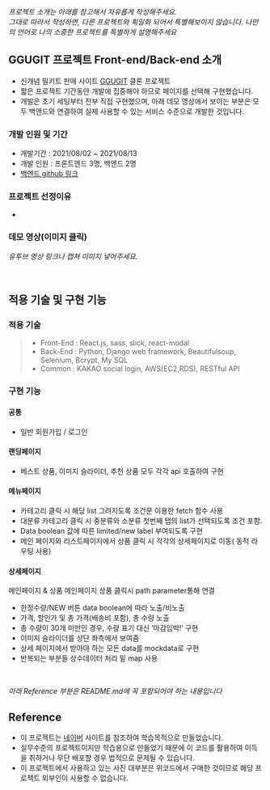 _프로젝트 소개는 아래를 참고해서 자유롭게 작성해주세요._ <br>
_그대로 따라서 작성하면, 다른 프로젝트와 획일화 되어서 특별해보이지 않습니다. 나만의 언어로 나의 소중한 프로젝트를 특별하게 설명해주세요_

## GGUGIT 프로젝트 Front-end/Back-end 소개

- 신개념 밀키트 판매 사이트 [GGUGIT](https://www.cjcookit.com/) 클론 프로젝트
- 짧은 프로젝트 기간동안 개발에 집중해야 하므로 페이지를 선택해 구현했습니다.
- 개발은 초기 세팅부터 전부 직접 구현했으며, 아래 데모 영상에서 보이는 부분은 모두 백앤드와 연결하여 실제 사용할 수 있는 서비스 수준으로 개발한 것입니다.

### 개발 인원 및 기간

- 개발기간 : 2021/08/02 ~ 2021/08/13
- 개발 인원 : 프론트엔드 3명, 백엔드 2명
- [백엔드 github 링크](https://github.com/wecode-bootcamp-korea/23-1st-ggugit-backend)

### 프로젝트 선정이유

-

### 데모 영상(이미지 클릭)

_유투브 영상 링크나 캡쳐 이미지 넣어주세요._

<br>

## 적용 기술 및 구현 기능

### 적용 기술

> - Front-End : React.js, sass, slick, react-modal
> - Back-End : Python, Django web framework, Beautifulsoup, Selenium, Bcrypt, My SQL
> - Common : KAKAO social login, AWS(EC2,RDS), RESTful API

### 구현 기능

#### 공통

- 일반 회원가입 / 로그인

#### 랜딩페이지

- 베스트 상품, 이미지 슬라이더, 추천 상품 모두 각각 api 호출하여 구현

#### 메뉴페이지

- 카테고리 클릭 시 해당 list 그려지도록 조건문 이용한 fetch 함수 사용
- 대분류 카테고리 클릭 시 중분류와 소분류 첫번째 탭의 list가 선택되도록 조건 포함.
- Data boolean 값에 따른 limited/new label 부여되도록 구현
- 메인 페이지와 리스트페이지에서 상품 클릭 시 각각의 상세페이지로 이동( 동적 라우팅 사용)

#### 상세페이지

메인페이지 & 상품 메인페이지 상품 클릭시 path parameter통해 연결

- 한정수량/NEW 버튼 data boolean에 따라 노출/비노출
- 가격, 할인가 및 총 가격(배송비 포함), 총 수량 노출
- 총 수량이 30개 미만인 경우, 수량 표기 대신 ‘마감임박!’ 구현
- 이미지 슬라이더를 상단 좌측에서 보여줌
- 상세 페이지에서 받아야 하는 모든 data를 mockdata로 구현
- 반복되는 부분들 상수데이터 처리 밑 map 사용

<br>

_아래 Reference 부분은 README.md에 꼭 포함되어야 하는 내용입니다_

## Reference

- 이 프로젝트는 [네이버](http://naver.com) 사이트를 참조하여 학습목적으로 만들었습니다.
- 실무수준의 프로젝트이지만 학습용으로 만들었기 때문에 이 코드를 활용하여 이득을 취하거나 무단 배포할 경우 법적으로 문제될 수 있습니다.
- 이 프로젝트에서 사용하고 있는 사진 대부분은 위코드에서 구매한 것이므로 해당 프로젝트 외부인이 사용할 수 없습니다.
